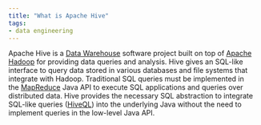 ```yaml
---
title: "What is Apache Hive"
tags:
- data engineering
---
```

Apache Hive is a [Data Warehouse](term/data%20warehouse.md) software project built on top of [Apache Hadoop](term/apache%20hadoop.md) for providing data queries and analysis. Hive gives an SQL-like interface to query data stored in various databases and file systems that integrate with Hadoop. Traditional SQL queries must be implemented in the [MapReduce](term/map%20reduce.md) Java API to execute SQL applications and queries over distributed data. Hive provides the necessary SQL abstraction to integrate SQL-like queries ([HiveQL](https://en.wikipedia.org/wiki/Apache_Hive#HiveQL)) into the underlying Java without the need to implement queries in the low-level Java API.